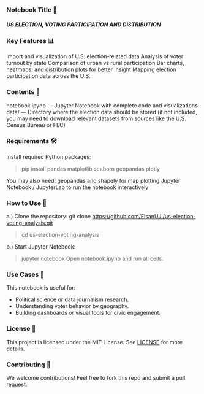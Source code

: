 ### Notebook Title 📘
##### US ELECTION, VOTING PARTICIPATION AND DISTRIBUTION

### Key Features 📊 
Import and visualization of U.S. election-related data
Analysis of voter turnout by state
Comparison of urban vs rural participation
Bar charts, heatmaps, and distribution plots for better insight
Mapping election participation data across the U.S.

### Contents 📂
notebook.ipynb — Jupyter Notebook with complete code and visualizations
data/ — Directory where the election data should be stored (if not included, you may need to download relevant datasets from sources like the U.S. Census Bureau or FEC)

### Requirements 🛠️
Install required Python packages:
> pip install pandas matplotlib seaborn geopandas plotly

You may also need:
   geopandas and shapely for map plotting
   Jupyter Notebook / JupyterLab to run the notebook interactively
   
### How to Use 🚀
a.) Clone the repository:
git clone https://github.com/FisanUJI/us-election-voting-analysis.git
> cd us-election-voting-analysis

b.) Start Jupyter Notebook:
> jupyter notebook
Open notebook.ipynb and run all cells.

### Use Cases 📌
This notebook is useful for:
- Political science or data journalism research.
- Understanding voter behavior by geography.
- Building dashboards or visual tools for civic engagement.
  
### License 📎
This project is licensed under the MIT License. See [LICENSE](https://github.com/FisanUJI/nigeria_election_voting_turnout/blob/main/LICENSE) for more details.

### Contributing 🤝
We welcome contributions! Feel free to fork this repo and submit a pull request. 
 


